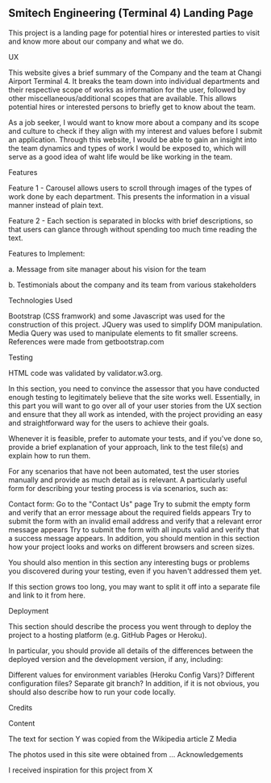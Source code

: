 ## Smitech Engineering (Terminal 4) Landing Page


This project is a landing page for potential hires or interested parties to visit and know more about our company and what we do. 


UX

This website gives a brief summary of the Company and the team at Changi Airport Terminal 4. It breaks the team down into individual departments and their respective scope of works as information for the user, followed by other miscellaneous/additional scopes that are available. This allows potential hires or interested persons to briefly get to know about the team.

As a job seeker, I would want to know more about a company and its scope and culture to check if they align with my interest and values before I submit an application. Through this website, I would be able to gain an insight into the team dynamics and types of work I would be exposed to, which will serve as a good idea of waht life would be like working in the team.

Features

Feature 1 - Carousel allows users to scroll through images of the types of work done by each department. This presents the information in a visual manner instead of plain text.

Feature 2 - Each section is separated in blocks with brief descriptions, so that users can glance through without spending too much time reading the text.

Features to Implement:

a. Message from site manager about his vision for the team

b. Testimonials about the company and its team from various stakeholders


Technologies Used

Bootstrap (CSS framwork) and some Javascript was used for the construction of this project. 
JQuery was used to simplify DOM manipulation.
Media Query was used to manipulate elements to fit smaller screens.
References were made from getbootstrap.com 

Testing

HTML code was validated by validator.w3.org.

In this section, you need to convince the assessor that you have conducted enough testing to legitimately believe that the site works well. Essentially, in this part you will want to go over all of your user stories from the UX section and ensure that they all work as intended, with the project providing an easy and straightforward way for the users to achieve their goals.

Whenever it is feasible, prefer to automate your tests, and if you've done so, provide a brief explanation of your approach, link to the test file(s) and explain how to run them.

For any scenarios that have not been automated, test the user stories manually and provide as much detail as is relevant. A particularly useful form for describing your testing process is via scenarios, such as:

Contact form:
Go to the "Contact Us" page
Try to submit the empty form and verify that an error message about the required fields appears
Try to submit the form with an invalid email address and verify that a relevant error message appears
Try to submit the form with all inputs valid and verify that a success message appears.
In addition, you should mention in this section how your project looks and works on different browsers and screen sizes.

You should also mention in this section any interesting bugs or problems you discovered during your testing, even if you haven't addressed them yet.

If this section grows too long, you may want to split it off into a separate file and link to it from here.

Deployment

This section should describe the process you went through to deploy the project to a hosting platform (e.g. GitHub Pages or Heroku).

In particular, you should provide all details of the differences between the deployed version and the development version, if any, including:

Different values for environment variables (Heroku Config Vars)?
Different configuration files?
Separate git branch?
In addition, if it is not obvious, you should also describe how to run your code locally.

Credits

Content

The text for section Y was copied from the Wikipedia article Z
Media

The photos used in this site were obtained from ...
Acknowledgements

I received inspiration for this project from X